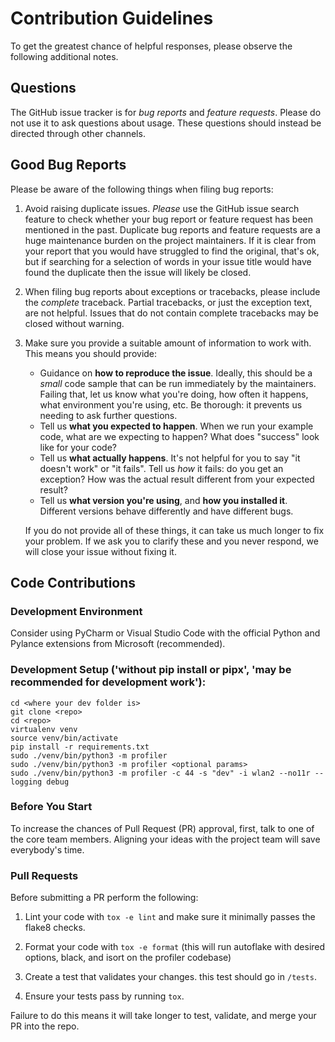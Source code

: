 # Contribution Guidelines

To get the greatest chance of helpful responses, please observe the
following additional notes.

## Questions

The GitHub issue tracker is for *bug reports* and *feature requests*. Please do
not use it to ask questions about usage. These questions should
instead be directed through other channels.

## Good Bug Reports

Please be aware of the following things when filing bug reports:

1. Avoid raising duplicate issues. *Please* use the GitHub issue search feature
   to check whether your bug report or feature request has been mentioned in
   the past. Duplicate bug reports and feature requests are a huge maintenance
   burden on the project maintainers. If it is clear from your report that you 
   would have struggled to find the original, that's ok, but if searching for 
   a selection of words in your issue title would have found the duplicate
   then the issue will likely be closed.

2. When filing bug reports about exceptions or tracebacks, please include the
   *complete* traceback. Partial tracebacks, or just the exception text, are
   not helpful. Issues that do not contain complete tracebacks may be closed
   without warning.

3. Make sure you provide a suitable amount of information to work with. This
   means you should provide:

   - Guidance on **how to reproduce the issue**. Ideally, this should be a
     *small* code sample that can be run immediately by the maintainers.
     Failing that, let us know what you're doing, how often it happens, what
     environment you're using, etc. Be thorough: it prevents us needing to ask
     further questions.
   - Tell us **what you expected to happen**. When we run your example code,
     what are we expecting to happen? What does "success" look like for your
     code?
   - Tell us **what actually happens**. It's not helpful for you to say "it
     doesn't work" or "it fails". Tell us *how* it fails: do you get an
     exception? How was the actual result different from your expected result?
   - Tell us **what version you're using**, and
     **how you installed it**. Different versions behave
     differently and have different bugs.
   
   If you do not provide all of these things, it can take us much longer to
   fix your problem. If we ask you to clarify these and you never respond, we
   will close your issue without fixing it.

## Code Contributions

### Development Environment

Consider using PyCharm or Visual Studio Code with the official Python and Pylance extensions from Microsoft (recommended).

### Development Setup  ('without pip install or pipx', 'may be recommended for development work'):

```
cd <where your dev folder is>
git clone <repo>
cd <repo>
virtualenv venv
source venv/bin/activate
pip install -r requirements.txt
sudo ./venv/bin/python3 -m profiler 
sudo ./venv/bin/python3 -m profiler <optional params>
sudo ./venv/bin/python3 -m profiler -c 44 -s "dev" -i wlan2 --no11r --logging debug
```

### Before You Start

To increase the chances of Pull Request (PR) approval, first, talk to one of the core team members. Aligning your ideas with the project team will save everybody's time. 

### Pull Requests

Before submitting a PR perform the following:

1. Lint your code with `tox -e lint` and make sure it minimally passes the flake8 checks.

1. Format your code with `tox -e format` (this will run autoflake with desired options, black, and isort on the profiler codebase)

2. Create a test that validates your changes. this test should go in `/tests`.

3. Ensure your tests pass by running `tox`.

Failure to do this means it will take longer to test, validate, and merge your PR into the repo.
